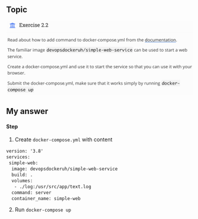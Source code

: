 ## Topic 
![Topic_2_2](../public/part_2/image/Topic_2_2.png) 

## My answer
#### Step
1. Create `docker-compose.yml` with content
```
version: '3.8'
services:
 simple-web:
  image: devopsdockeruh/simple-web-service
  build: .
  volumes:
   - ./log:/usr/src/app/text.log
  command: server
  container_name: simple-web
```

2. Run `docker-compose up`


